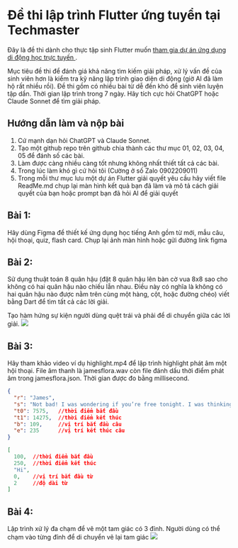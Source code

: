 # Đề thi lập trình Flutter ứng tuyển tại Techmaster

Đây là đề thi dành cho thực tập sinh Flutter muốn [tham gia dự án ứng dụng di động học trực tuyến ](https://techmaster.vn/posts/38275/techmaster-tuyen-sinh-vien-thuc-tap-mobile-flutter-c-va-ai-2025).

Mục tiêu đề thi để đánh giá khả năng tìm kiếm giải pháp, xử lý vấn đề của sinh viên hơn là kiểm tra kỹ năng lập trình giao diện di động (giờ AI đã làm hộ rất nhiều rồi). Đề thi gồm có nhiều bài từ dễ đến khó để sinh viên luyện tập dần. Thời gian lập trình trong 7 ngày. Hãy tích cực hỏi ChatGPT hoặc Claude Sonnet để tìm giải pháp.

## Hướng dẫn làm và nộp bài

1. Cứ mạnh dạn hỏi ChatGPT và Claude Sonnet.
2. Tạo một github repo trên github chia thành các thư mục 01, 02, 03, 04, 05 để đánh số các bài.
3. Làm được càng nhiều càng tốt nhưng không nhất thiết tất cả các bài.
4. Trong lúc làm khó gì cứ hỏi tôi (Cường ở số Zalo 0902209011)
5. Trong mỗi thư mục lưu một dự án Flutter giải quyết yêu cầu hãy viết file ReadMe.md chụp lại màn hình kết quả bạn đã làm và mô tả cách giải quyết của bạn hoặc prompt bạn đã hỏi AI để giải quyết

## Bài 1:

Hãy dùng Figma để thiết kế ứng dụng học tiếng Anh gồm từ mới, mẫu câu, hội thoại, quiz, flash card.
Chụp lại ảnh màn hình hoặc gửi đường link figma

## Bài 2:

Sử dụng thuật toán 8 quân hậu (đặt 8 quân hậu lên bàn cờ vua 8x8 sao cho không có hai quân hậu nào chiếu lẫn nhau. Điều này có nghĩa là không có hai quân hậu nào được nằm trên cùng một hàng, cột, hoặc đường chéo) viết bằng Dart để tìm tất cả các lời giải.

Tạo hàm hứng sự kiện người dùng quệt trái và phải để di chuyển giữa các lời giải.
![](8queens.png)

## Bài 3:

Hãy tham khảo video ví dụ highlight.mp4 để lập trình highlight phát âm một hội thoại. File âm thanh là jamesflora.wav
còn file đánh dấu thời điểm phát âm trong jamesflora.json. Thời gian được đo bằng millisecond.

```json
{
  "r": "James",
  "s": "Not bad! I was wondering if you’re free tonight. I was thinking we could have dinner at 6:00 and then catch a movie afterward.",
  "t0": 7575,   //thời điểm bắt đầu
  "t1": 14275,  //thời điểm kết thúc
  "b": 109,     //vị trí bắt đầu câu
  "e": 235      //vị trí kết thúc câu
}

[
  100,  //thời điểm bắt đầu
  250,  //thời điểm kết thúc
  "Hi",
  0,    //vị trí bắt đầu từ
  2     //độ dài từ
]
```

## Bài 4:

Lập trình xử lý đa chạm để vẽ một tam giác có 3 đỉnh. Người dùng có thể chạm vào từng đỉnh để di chuyển vẽ lại tam giác
![](triangle.png)
